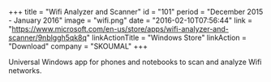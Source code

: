 +++
title = "Wifi Analyzer and Scanner"
id = "101"
period = "December 2015 - January 2016"
image = "wifi.png"
date = "2016-02-10T07:56:44"
link = "https://www.microsoft.com/en-us/store/apps/wifi-analyzer-and-scanner/9nblggh5qk8q"
linkActionTitle = "Windows Store"
linkAction = "Download"
company = "SKOUMAL"
+++

Universal Windows app for phones and notebooks to scan and analyze Wifi networks. 
